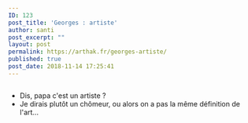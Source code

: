 ```yaml
---
ID: 123
post_title: 'Georges : artiste'
author: santi
post_excerpt: ""
layout: post
permalink: https://arthak.fr/georges-artiste/
published: true
post_date: 2018-11-14 17:25:41
---
```

<img class="alignnone wp-image-124 size-large" src="https://santi.irz.fr/wp-content/uploads/2018/11/georges-2016-2-artiste-1024x449.png" alt="">
<!--more-->
<ul>
 	<li>Dis, papa c'est un artiste ?</li>
 	<li>Je dirais plutôt un chômeur, ou alors on a pas la même définition de l'art...</li>
</ul>